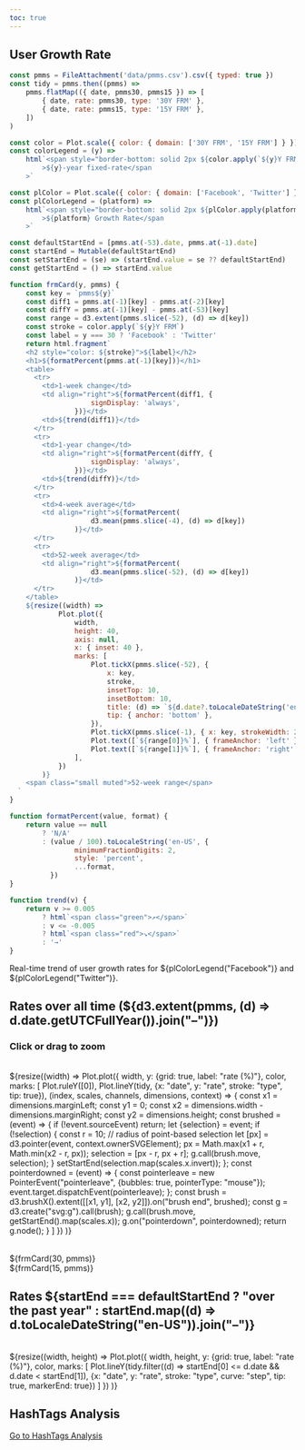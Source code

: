 ```yaml
---
toc: true
---
```


## User Growth Rate

```js
const pmms = FileAttachment('data/pmms.csv').csv({ typed: true })
const tidy = pmms.then((pmms) =>
	pmms.flatMap(({ date, pmms30, pmms15 }) => [
		{ date, rate: pmms30, type: '30Y FRM' },
		{ date, rate: pmms15, type: '15Y FRM' },
	])
)
```

```js
const color = Plot.scale({ color: { domain: ['30Y FRM', '15Y FRM'] } })
const colorLegend = (y) =>
	html`<span style="border-bottom: solid 2px ${color.apply(`${y}Y FRM`)};"
		>${y}-year fixed-rate</span
	>`

const plColor = Plot.scale({ color: { domain: ['Facebook', 'Twitter'] } })
const plColorLegend = (platform) =>
	html`<span style="border-bottom: solid 2px ${plColor.apply(platform)};"
		>${platform} Growth Rate</span
	>`
```

```js
const defaultStartEnd = [pmms.at(-53).date, pmms.at(-1).date]
const startEnd = Mutable(defaultStartEnd)
const setStartEnd = (se) => (startEnd.value = se ?? defaultStartEnd)
const getStartEnd = () => startEnd.value
```

```js
function frmCard(y, pmms) {
	const key = `pmms${y}`
	const diff1 = pmms.at(-1)[key] - pmms.at(-2)[key]
	const diffY = pmms.at(-1)[key] - pmms.at(-53)[key]
	const range = d3.extent(pmms.slice(-52), (d) => d[key])
	const stroke = color.apply(`${y}Y FRM`)
	const label = y === 30 ? 'Facebook' : 'Twitter'
	return html.fragment`
    <h2 style="color: ${stroke}">${label}</h2>
    <h1>${formatPercent(pmms.at(-1)[key])}</h1>
    <table>
      <tr>
        <td>1-week change</td>
        <td align="right">${formatPercent(diff1, {
					signDisplay: 'always',
				})}</td>
        <td>${trend(diff1)}</td>
      </tr>
      <tr>
        <td>1-year change</td>
        <td align="right">${formatPercent(diffY, {
					signDisplay: 'always',
				})}</td>
        <td>${trend(diffY)}</td>
      </tr>
      <tr>
        <td>4-week average</td>
        <td align="right">${formatPercent(
					d3.mean(pmms.slice(-4), (d) => d[key])
				)}</td>
      </tr>
      <tr>
        <td>52-week average</td>
        <td align="right">${formatPercent(
					d3.mean(pmms.slice(-52), (d) => d[key])
				)}</td>
      </tr>
    </table>
    ${resize((width) =>
			Plot.plot({
				width,
				height: 40,
				axis: null,
				x: { inset: 40 },
				marks: [
					Plot.tickX(pmms.slice(-52), {
						x: key,
						stroke,
						insetTop: 10,
						insetBottom: 10,
						title: (d) => `${d.date?.toLocaleDateString('en-us')}: ${d[key]}%`,
						tip: { anchor: 'bottom' },
					}),
					Plot.tickX(pmms.slice(-1), { x: key, strokeWidth: 2 }),
					Plot.text([`${range[0]}%`], { frameAnchor: 'left' }),
					Plot.text([`${range[1]}%`], { frameAnchor: 'right' }),
				],
			})
		)}
    <span class="small muted">52-week range</span>
  `
}

function formatPercent(value, format) {
	return value == null
		? 'N/A'
		: (value / 100).toLocaleString('en-US', {
				minimumFractionDigits: 2,
				style: 'percent',
				...format,
		  })
}

function trend(v) {
	return v >= 0.005
		? html`<span class="green">↗︎</span>`
		: v <= -0.005
		? html`<span class="red">↘︎</span>`
		: '→'
}
```

<p style="max-width: 100%;">Real-time trend of user growth rates for ${plColorLegend("Facebook")} and ${plColorLegend("Twitter")}.</p>

<div class="grid">
  <div class="card">
    <h2>Rates over all time (${d3.extent(pmms, (d) => d.date.getUTCFullYear()).join("–")})</h2>
    <h3>Click or drag to zoom</h3><br>
    ${resize((width) =>
      Plot.plot({
        width,
        y: {grid: true, label: "rate (%)"},
        color,
        marks: [
          Plot.ruleY([0]),
          Plot.lineY(tidy, {x: "date", y: "rate", stroke: "type", tip: true}),
          (index, scales, channels, dimensions, context) => {
            const x1 = dimensions.marginLeft;
            const y1 = 0;
            const x2 = dimensions.width - dimensions.marginRight;
            const y2 = dimensions.height;
            const brushed = (event) => {
              if (!event.sourceEvent) return;
              let {selection} = event;
              if (!selection) {
                const r = 10; // radius of point-based selection
                let [px] = d3.pointer(event, context.ownerSVGElement);
                px = Math.max(x1 + r, Math.min(x2 - r, px));
                selection = [px - r, px + r];
                g.call(brush.move, selection);
              }
              setStartEnd(selection.map(scales.x.invert));
            };
            const pointerdowned = (event) => {
              const pointerleave = new PointerEvent("pointerleave", {bubbles: true, pointerType: "mouse"});
              event.target.dispatchEvent(pointerleave);
            };
            const brush = d3.brushX().extent([[x1, y1], [x2, y2]]).on("brush end", brushed);
            const g = d3.create("svg:g").call(brush);
            g.call(brush.move, getStartEnd().map(scales.x));
            g.on("pointerdown", pointerdowned);
            return g.node();
          }
        ]
      })
    )}
  </div>
</div>

<style type="text/css">

@container (min-width: 560px) {
  .grid-cols-2-3 {
    grid-template-columns: 1fr 1fr;
  }
  .grid-cols-2-3 .grid-colspan-2 {
    grid-column: span 2;
  }
}

@container (min-width: 900px) {
  .grid-cols-2-3 {
    grid-template-columns: 1fr 2fr;
    grid-auto-flow: column;
  }
}

</style>

<div class="grid grid-cols-2-3" style="margin-top: 2rem;">
  <div class="card">${frmCard(30, pmms)}</div>
  <div class="card">${frmCard(15, pmms)}</div>
  <div class="card grid-colspan-2 grid-rowspan-2" style="display: flex; flex-direction: column;">
    <h2>Rates ${startEnd === defaultStartEnd ? "over the past year" : startEnd.map((d) => d.toLocaleDateString("en-US")).join("–")}</h2><br>
    <span style="flex-grow: 1;">${resize((width, height) =>
      Plot.plot({
        width,
        height,
        y: {grid: true, label: "rate (%)"},
        color,
        marks: [
          Plot.lineY(tidy.filter((d) => startEnd[0] <= d.date && d.date < startEnd[1]), {x: "date", y: "rate", stroke: "type", curve: "step", tip: true, markerEnd: true})
        ]
      })
    )}</span>
  </div>
</div>

## HashTags Analysis

<div style="margin-top: 1rem;">
	<a href="https://app.brandmentions.com/h/p/824129/Olympics">Go to HashTags Analysis</a>
</div>
